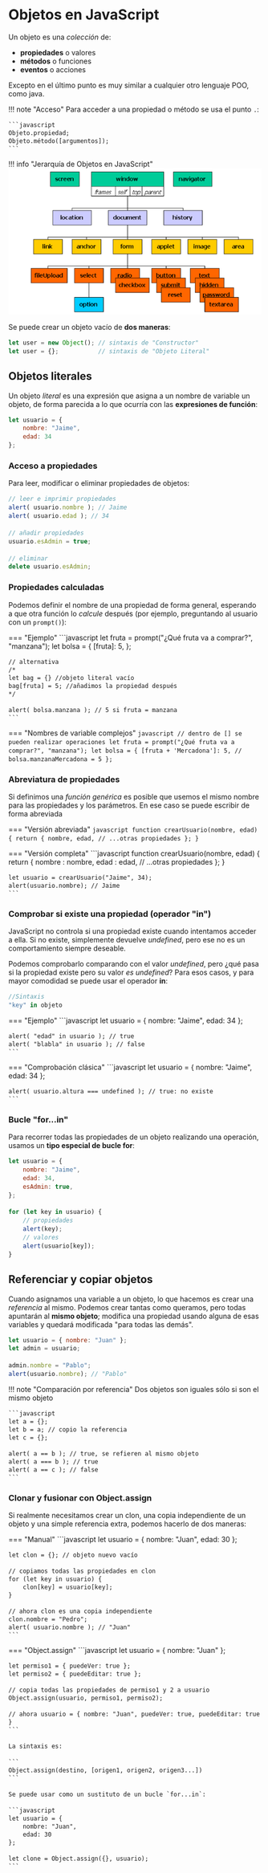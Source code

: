 # Objetos en JavaScript
Un objeto es una _colección_ de:

- **propiedades** o valores
- **métodos** o funciones
- **eventos** o acciones

Excepto en el último punto es muy similar a cualquier otro lenguaje POO, como java.

!!! note "Acceso"
    Para acceder a una propiedad o método se usa el punto `.`:

    ```javascript
    Objeto.propiedad;
    Objeto.método([argumentos]);
    ```

!!! info "Jerarquía de Objetos en JavaScript"
    ![jerarquía](./obj.hierarchy.png)

Se puede crear un objeto vacío de **dos maneras**:

```javascript
let user = new Object(); // sintaxis de "Constructor"
let user = {};           // sintaxis de "Objeto Literal"
```
## Objetos literales

Un objeto _literal_ es una expresión que asigna a un nombre de variable un objeto, de forma parecida a lo que ocurría con las **expresiones de función**:

```javascript
let usuario = {
    nombre: "Jaime",
    edad: 34
};
```

### Acceso a propiedades
Para leer, modificar o eliminar propiedades de objetos:

```javascript
// leer e imprimir propiedades
alert( usuario.nombre ); // Jaime
alert( usuario.edad ); // 34

// añadir propiedades
usuario.esAdmin = true;

// eliminar
delete usuario.esAdmin;
```

### Propiedades calculadas
Podemos definir el nombre de una propiedad de forma general, esperando a que otra función lo _calcule_ después (por ejemplo, preguntando al usuario con un `prompt()`):


=== "Ejemplo"
    ```javascript
    let fruta = prompt("¿Qué fruta va a comprar?", "manzana");
    let bolsa = {
        [fruta]: 5,
    };

    // alternativa
    /*
    let bag = {} //objeto literal vacío
    bag[fruta] = 5; //añadimos la propiedad después
    */

    alert( bolsa.manzana ); // 5 si fruta = manzana
    ```
=== "Nombres de variable complejos"
    ```javascript
    // dentro de [] se pueden realizar operaciones
    let fruta = prompt("¿Qué fruta va a comprar?", "manzana");
    let bolsa = {
        [fruta + 'Mercadona']: 5, // bolsa.manzanaMercadona = 5
    };
    ```

### Abreviatura de propiedades
Si definimos una _función genérica_ es posible que usemos el mismo nombre para las propiedades y los parámetros. En ese caso se puede escribir de forma abreviada

=== "Versión abreviada"
    ```javascript
    function crearUsuario(nombre, edad) {
        return {
            nombre,
            edad,
            // ...otras propiedades
        };
    }
    ```

=== "Versión completa"
    ```javascript
    function crearUsuario(nombre, edad) {
        return {
            nombre : nombre,
            edad : edad,
            // ...otras propiedades
        };
    }

    let usuario = crearUsuario("Jaime", 34);
    alert(usuario.nombre); // Jaime
    ```

### Comprobar si existe una propiedad (operador "in")
JavaScript no controla si una propiedad existe cuando intentamos acceder a ella. Si no existe, simplemente devuelve _undefined_, pero ese no es un comportamiento siempre deseable.

Podemos comprobarlo comparando con el valor _undefined_, pero ¿qué pasa si la propiedad existe pero su valor _es undefined_? Para esos casos, y para mayor comodidad se puede usar el operador **in**:

```javascript
//Sintaxis
"key" in objeto
```

=== "Ejemplo"
    ```javascript
    let usuario = { nombre: "Jaime", edad: 34 };

    alert( "edad" in usuario ); // true
    alert( "blabla" in usuario ); // false
    ```
=== "Comprobación clásica"
    ```javascript
    let usuario = { nombre: "Jaime", edad: 34 };
    
    alert( usuario.altura === undefined ); // true: no existe
    ```

### Bucle "for...in"
Para recorrer todas las propiedades de un objeto realizando una operación, usamos un **tipo especial de bucle for**:

```javascript
let usuario = {
    nombre: "Jaime",
    edad: 34,
    esAdmin: true,
};

for (let key in usuario) {
    // propiedades
    alert(key);
    // valores
    alert(usuario[key]);
}
```

## Referenciar y copiar objetos
Cuando asignamos una variable a un objeto, lo que hacemos es crear una _referencia_ al mismo. Podemos crear tantas como queramos, pero todas apuntarán al **mismo objeto**; modifica una propiedad usando alguna de esas variables y quedará modificada "para todas las demás".

```javascript
let usuario = { nombre: "Juan" };
let admin = usuario;

admin.nombre = "Pablo";
alert(usuario.nombre); // "Pablo"
```

!!! note "Comparación por referencia"
    Dos objetos son iguales sólo si son el mismo objeto

    ```javascript
    let a = {};
    let b = a; // copio la referencia
    let c = {};

    alert( a == b ); // true, se refieren al mismo objeto
    alert( a === b ); // true
    alert( a == c ); // false
    ```

### Clonar y fusionar con Object.assign
Si realmente necesitamos crear un clon, una copia independiente de un objeto y una simple referencia extra, podemos hacerlo de dos maneras:

=== "Manual"
    ```javascript
    let usuario = {
        nombre: "Juan",
        edad: 30
    };

    let clon = {}; // objeto nuevo vacío

    // copiamos todas las propiedades en clon
    for (let key in usuario) {
        clon[key] = usuario[key];
    }

    // ahora clon es una copia independiente
    clon.nombre = "Pedro";
    alert( usuario.nombre ); // "Juan"
    ```
=== "Object.assign"
    ```javascript
    let usuario = { nombre: "Juan" };

    let permiso1 = { puedeVer: true };
    let permiso2 = { puedeEditar: true };

    // copia todas las propiedades de permiso1 y 2 a usuario
    Object.assign(usuario, permiso1, permiso2);

    // ahora usuario = { nombre: "Juan", puedeVer: true, puedeEditar: true }
    ```

    La sintaxis es:

    ```
    Object.assign(destino, [origen1, origen2, origen3...])
    ```

    Se puede usar como un sustituto de un bucle `for...in`:

    ```javascript
    let usuario = {
        nombre: "Juan",
        edad: 30
    };

    let clone = Object.assign({}, usuario);
    ```
    
    
